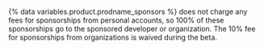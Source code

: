 {% data variables.product.prodname_sponsors %} does not charge any fees for sponsorships from personal accounts, so 100% of these sponsorships go to the sponsored developer or organization. The 10% fee for sponsorships from organizations is waived during the beta.
